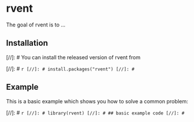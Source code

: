 
# rvent

<!-- badges: start -->
<!-- badges: end -->

The goal of rvent is to ...

## Installation

[//]: # You can install the released version of rvent from 

[//]: # ``` r
[//]: # install.packages("rvent")
[//]: # ```

## Example

This is a basic example which shows you how to solve a common problem:

[//]: # ``` r
[//]: # library(rvent)
[//]: # ## basic example code
[//]: # ```

